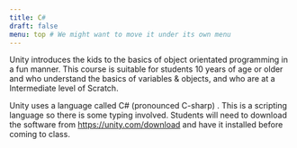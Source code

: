 ```yaml
---
title: C#
draft: false
menu: top # We might want to move it under its own menu
---
```


Unity introduces the kids to the basics of object orientated programming in a fun manner. This course is suitable for students 10 years of age or older and who understand the basics of variables & objects, and who are at a Intermediate level of Scratch.

Unity uses a language called C# (pronounced C-sharp) . This is a scripting language so there is some typing involved. Students will need to download the software from https://unity.com/download and have it installed before coming to class.
